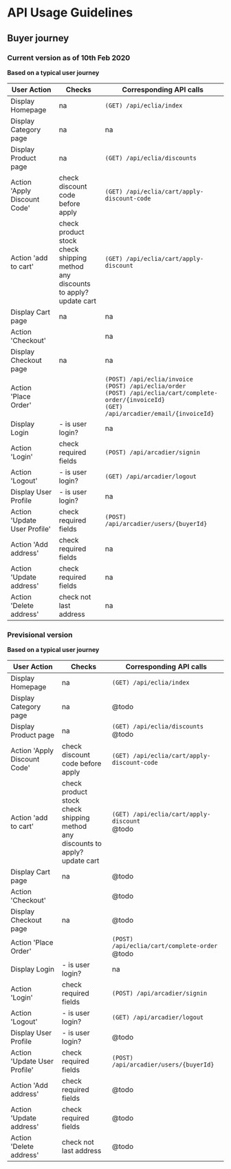 # API Usage Guidelines

## Buyer journey

### Current version as of 10th Feb 2020

**Based on a typical user journey**

| User Action                   | Checks                                    | Corresponding API calls                                                       |
| ----------------------------- | ----------------------------------------- | ----------------------------------------------------------------------------- |
| Display Homepage              |                         na                |   `(GET) /api/eclia/index`                                                    |
| Display Category page         |                        na                 |  na                                                                        |
| Display Product page          |                        na                 |              `(GET) /api/eclia/discounts` <br/>                            |
| Action 'Apply Discount Code'  | check discount code before apply          |    `(GET) /api/eclia/cart/apply-discount-code`                                |
| Action 'add to cart'          | check product stock <br/> check shipping method <br/> any discounts to apply? <br/> update cart  |    `(GET) /api/eclia/cart/apply-discount`  <br/> |
| Display Cart page             |                       na                  |     na                                                                     |
| Action 'Checkout'             |                                           |   na                                                                       |
| Display Checkout page         |                       na                  |  na                                                                        |
| Action 'Place Order'          |                                           |   `(POST) /api/eclia/invoice`  <br/>`(POST) /api/eclia/order`  <br/>`(POST) /api/eclia/cart/complete-order/{invoiceId}`  <br/>`(GET) /api/arcadier/email/{invoiceId}`  <br/>                         |
| Display Login                 | - is user login?                          |                        na                                                     |
| Action 'Login'                | check required fields                     |    `(POST) /api/arcadier/signin`                                              |
| Action 'Logout'               | - is user login?                          |     `(GET) /api/arcadier/logout`                                              |
| Display User Profile          | - is user login?                          |  na                                                                        |
| Action 'Update User Profile'  | check required fields                     |   `(POST) /api/arcadier/users/{buyerId}`                                      |
| Action 'Add address'          | check required fields                     |           na                                                               |
| Action 'Update address'       | check required fields                     |        na                                                                  |
| Action 'Delete address'       | check not last address                    |        na                                                                  |


### Previsional version


**Based on a typical user journey**

| User Action                   | Checks                                    | Corresponding API calls                                                       |
| ----------------------------- | ----------------------------------------- | ----------------------------------------------------------------------------- |
| Display Homepage              |                         na                |   `(GET) /api/eclia/index`                                                    |
| Display Category page         |                        na                 |  @todo                                                                        |
| Display Product page          |                        na                 |              `(GET) /api/eclia/discounts` <br/> @todo                         |
| Action 'Apply Discount Code'  | check discount code before apply          |    `(GET) /api/eclia/cart/apply-discount-code`                                |
| Action 'add to cart'          | check product stock <br/> check shipping method <br/> any discounts to apply? <br/> update cart  |    `(GET) /api/eclia/cart/apply-discount`  <br/> @todo                                |
| Display Cart page             |                       na                  |     @todo                                                                     |
| Action 'Checkout'             |                                           |   @todo                                                                       |
| Display Checkout page         |                       na                  |  @todo                                                                        |
| Action 'Place Order'          |                                           |   `(POST) /api/eclia/cart/complete-order`  <br/> @todo                        |
| Display Login                 | - is user login?                          |                        na                                                     |
| Action 'Login'                | check required fields                     |    `(POST) /api/arcadier/signin`                                              |
| Action 'Logout'               | - is user login?                          |     `(GET) /api/arcadier/logout`                                              |
| Display User Profile          | - is user login?                          |  @todo                                                                        |
| Action 'Update User Profile'  | check required fields                     |   `(POST) /api/arcadier/users/{buyerId}`                                      |
| Action 'Add address'          | check required fields                     |           @todo                                                               |
| Action 'Update address'       | check required fields                     |        @todo                                                                  |
| Action 'Delete address'       | check not last address                    |        @todo                                                                  |
